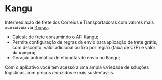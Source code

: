 # Kangu

Intermediação de frete dos Correios e Transportadoras com valores mais acessíveis via [Kangu](https://www.kangu.com.br/):

- Cálculo de frete consumindo o API Kangu;
- Permite configuração de regras de envio para aplicação de frete grátis, com desconto, valor adicional ou fixo por região (faixa de CEP) e valor da compra;
- Geração automática de etiquetas de envio no Kangu;

Com o aplicativo você tem acesso a uma ampla variedade de soluções logísticas, com preços reduzidos e mais sustentáveis.



